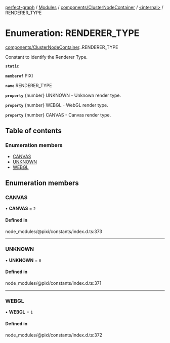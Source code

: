 [perfect-graph](../README.md) / [Modules](../modules.md) / [components/ClusterNodeContainer](../modules/components_ClusterNodeContainer.md) / [<internal\>](../modules/components_ClusterNodeContainer._internal_.md) / RENDERER\_TYPE

# Enumeration: RENDERER\_TYPE

[components/ClusterNodeContainer](../modules/components_ClusterNodeContainer.md).[<internal>](../modules/components_ClusterNodeContainer._internal_.md).RENDERER_TYPE

Constant to identify the Renderer Type.

**`static`**

**`memberof`** PIXI

**`name`** RENDERER_TYPE

**`property`** {number} UNKNOWN - Unknown render type.

**`property`** {number} WEBGL - WebGL render type.

**`property`** {number} CANVAS - Canvas render type.

## Table of contents

### Enumeration members

- [CANVAS](components_ClusterNodeContainer._internal_.RENDERER_TYPE.md#canvas)
- [UNKNOWN](components_ClusterNodeContainer._internal_.RENDERER_TYPE.md#unknown)
- [WEBGL](components_ClusterNodeContainer._internal_.RENDERER_TYPE.md#webgl)

## Enumeration members

### CANVAS

• **CANVAS** = `2`

#### Defined in

node_modules/@pixi/constants/index.d.ts:373

___

### UNKNOWN

• **UNKNOWN** = `0`

#### Defined in

node_modules/@pixi/constants/index.d.ts:371

___

### WEBGL

• **WEBGL** = `1`

#### Defined in

node_modules/@pixi/constants/index.d.ts:372
